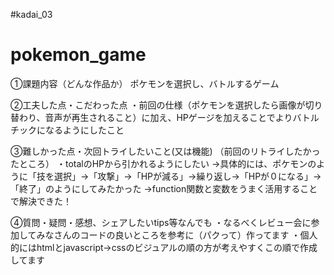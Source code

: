 #kadai_03
# pokemon_game

①課題内容（どんな作品か） 
ポケモンを選択し、バトルするゲーム

②工夫した点・こだわった点 
・前回の仕様（ポケモンを選択したら画像が切り替わり、音声が再生されること）に加え、HPゲージを加えることでよりバトルチックになるようにしたこと

③難しかった点・次回トライしたいこと(又は機能) 
（前回のリトライしたかったところ）
・totalのHPから引かれるようにしたい →具体的には、ポケモンのように「技を選択」→「攻撃」→「HPが減る」→繰り返し→「HPが０になる」→「終了」のようにしてみたかった
→function関数と変数をうまく活用することで解決できた！

④質問・疑問・感想、シェアしたいtips等なんでも
・なるべくレビュー会に参加してみなさんのコードの良いところを参考に（パクって）作ってます
・個人的にはhtmlとjavascript→cssのビジュアルの順の方が考えやすくこの順で作成してます
